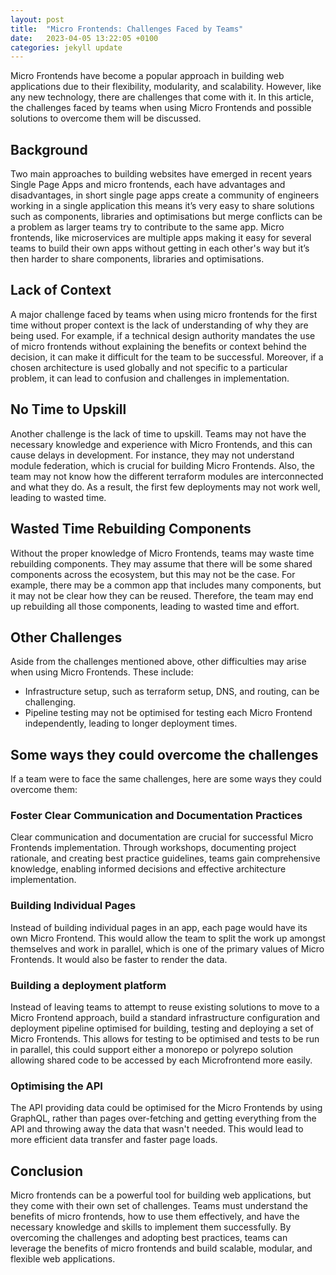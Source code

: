 ```yaml
---
layout: post
title:  "Micro Frontends: Challenges Faced by Teams"
date:   2023-04-05 13:22:05 +0100
categories: jekyll update
---
```

Micro Frontends have become a popular approach in building web applications due to their flexibility, modularity, and scalability. However, like any new technology, there are challenges that come with it. In this article, the challenges faced by teams when using Micro Frontends and possible solutions to overcome them will be discussed.

## Background

Two main approaches to building websites have emerged in recent years Single Page Apps and micro frontends, each have advantages and disadvantages, in short single page apps create a community of engineers working in a single application this means it’s very easy to share solutions such as components, libraries and optimisations but merge conflicts can be a problem as larger teams try to contribute to the same app. Micro frontends, like microservices are multiple apps making it easy for several teams to build their own apps without getting in each other's way but it’s then harder to share components, libraries and optimisations.

## Lack of Context

A major challenge faced by teams when using micro frontends for the first time without proper context is the lack of understanding of why they are being used. For example, if a technical design authority mandates the use of micro frontends without explaining the benefits or context behind the decision, it can make it difficult for the team to be successful. Moreover, if a chosen architecture is used globally and not specific to a particular problem, it can lead to confusion and challenges in implementation.

## No Time to Upskill

Another challenge is the lack of time to upskill. Teams may not have the necessary knowledge and experience with Micro Frontends, and this can cause delays in development. For instance, they may not understand module federation, which is crucial for building Micro Frontends. Also, the team may not know how the different terraform modules are interconnected and what they do. As a result, the first few deployments may not work well, leading to wasted time.

## Wasted Time Rebuilding Components

Without the proper knowledge of Micro Frontends, teams may waste time rebuilding components. They may assume that there will be some shared components across the ecosystem, but this may not be the case. For example, there may be a common app that includes many components, but it may not be clear how they can be reused. Therefore, the team may end up rebuilding all those components, leading to wasted time and effort.

## Other Challenges

Aside from the challenges mentioned above, other difficulties may arise when using Micro Frontends. These include:
- Infrastructure setup, such as terraform setup, DNS, and routing, can be challenging.
- Pipeline testing may not be optimised for testing each Micro Frontend independently, leading to longer deployment times.


## Some ways they could overcome the challenges

If a team were to face the same challenges, here are some ways they could overcome them:

### Foster Clear Communication and Documentation Practices

Clear communication and documentation are crucial for successful Micro Frontends implementation. Through workshops, documenting project rationale, and creating best practice guidelines, teams gain comprehensive knowledge, enabling informed decisions and effective architecture implementation.

### Building Individual Pages

Instead of building individual pages in an app, each page would have its own Micro Frontend. This would allow the team to split the work up amongst themselves and work in parallel, which is one of the primary values of Micro Frontends. It would also be faster to render the data.

### Building a deployment platform

Instead of leaving teams to attempt to reuse existing solutions to move to a Micro Frontend approach, build a standard infrastructure configuration and deployment pipeline optimised for building, testing and deploying a set of Micro Frontends. This allows for testing to be optimised and tests to be run in parallel, this could support either a monorepo or polyrepo solution allowing shared code to be accessed by each Microfrontend more easily.

### Optimising the API

The API providing data could be optimised for the Micro Frontends by using GraphQL, rather than pages over-fetching and getting everything from the API and throwing away the data that wasn't needed. This would lead to more efficient data transfer and faster page loads. 

## Conclusion

Micro frontends can be a powerful tool for building web applications, but they come with their own set of challenges. Teams must understand the benefits of micro frontends, how to use them effectively, and have the necessary knowledge and skills to implement them successfully. By overcoming the challenges and adopting best practices, teams can leverage the benefits of micro frontends and build scalable, modular, and flexible web applications.

